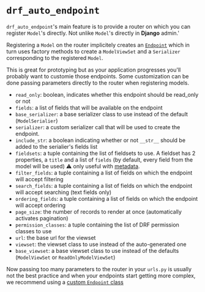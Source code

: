 # `drf_auto_endpoint`

`drf_auto_endpoint`'s main feature is to provide a router on which you can register `Model`'s directly.
Not unlike `Model`'s directly in **Django** admin.'

Registering a `Model` on the router implicitely creates an [`Endpoint`](./endpoint.md) which in turn uses
factory methods to create a `ModelViewSet` and a `Serializer` corresponding to the registered `Model`.

This is great for prototyping but as your application progresses you'll probably want to customie those endpoints.
Some customization can be done passing parameters directly to the router when registering models.

- `read_only`: boolean, indicates whether this endpoint should be read_only or not
- `fields`: a list of fields that will be available on the endpoint
- `base_serializer`: a base serializer class to use instead of the default (`ModelSerialier`)
- `serializer`: a custom serializer call that will be used to create the endpoint.
- `include_str`: a boolean indicating whether or not `__str__` should be added to the serialier's fields list
- `fieldsets`: a tuple containing the list of fieldsets to use. A fieldset has 2 properties,
a `title` and a list of `fields` (by default, every field from the model will be used) :warning: only useful with
[metadata](./metadata.md).
- `filter_fields`: a tuple containing a list of fields on which the endpoint will accept filtering
- `search_fields`: a tuple containing a list of fields on which the endpoint will accept searching
(text fields only)
- `ordering_fields`: a tuple containing a list of fields on which the endpoint will accept ordering
- `page_size`: the number of records to render at once (automatically activates pagination)
- `permission_classes`: a tuple containing the list of DRF permission classes to use
- `url`: the base url for the viewset
- `viewset`: the viewset class to use instead of the auto-generated one
- `base_viewset`: a base viewset class to use instead of the defaults (`ModelViewSet` or
`ReadOnlyModelViewSet`)

Now passing too many parameters to the router in your `urls.py` is usually not the best practice and when
your endpoints start getting more complex, we recommend using a [custom `Endpoint` class](./endpoint.md)
